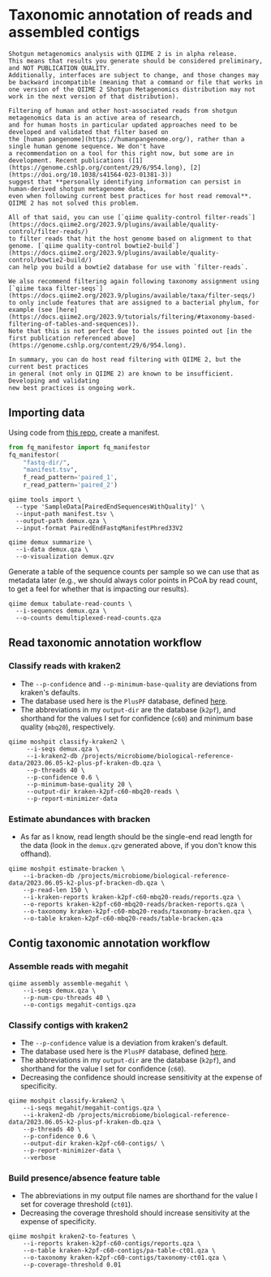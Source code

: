 # Taxonomic annotation of reads and assembled contigs

```{warning}
Shotgun metagenomics analysis with QIIME 2 is in alpha release.
This means that results you generate should be considered preliminary, and NOT PUBLICATION QUALITY.
Additionally, interfaces are subject to change, and those changes may be backward incompatible (meaning that a command or file that works in one version of the QIIME 2 Shotgun Metagenomics distribution may not work in the next version of that distribution).
```

```{warning}
Filtering of human and other host-associated reads from shotgun metagenomics data is an active area of research,
and for human hosts in particular updated approaches need to be developed and validated that filter based on
the [human pangenome](https://humanpangenome.org/), rather than a single human genome sequence. We don't have
a recommendation on a tool for this right now, but some are in development. Recent publications ([1](https://genome.cshlp.org/content/29/6/954.long), [2](https://doi.org/10.1038/s41564-023-01381-3))
suggest that **personally identifying information can persist in human-derived shotgun metagenome data,
even when following current best practices for host read removal**. QIIME 2 has not solved this problem.

All of that said, you can use [`qiime quality-control filter-reads`](https://docs.qiime2.org/2023.9/plugins/available/quality-control/filter-reads/)
to filter reads that hit the host genome based on alignment to that genome. [`qiime quality-control bowtie2-build`](https://docs.qiime2.org/2023.9/plugins/available/quality-control/bowtie2-build/)
can help you build a bowtie2 database for use with `filter-reads`.

We also recommend filtering again following taxonomy assignment using [`qiime taxa filter-seqs`](https://docs.qiime2.org/2023.9/plugins/available/taxa/filter-seqs/)
to only include features that are assigned to a bacterial phylum, for example (see [here](https://docs.qiime2.org/2023.9/tutorials/filtering/#taxonomy-based-filtering-of-tables-and-sequences)).
Note that this is not perfect due to the issues pointed out [in the first publication referenced above](https://genome.cshlp.org/content/29/6/954.long).

In summary, you can do host read filtering with QIIME 2, but the current best practices
in general (not only in QIIME 2) are known to be insufficient. Developing and validating
new best practices is ongoing work.
```

## Importing data

Using code from [this repo](https://github.com/gregcaporaso/fq-manifestor), create a manifest.
```python
from fq_manifestor import fq_manifestor
fq_manifestor(
    "fastq-dir/",
    "manifest.tsv",
    f_read_pattern='paired_1',
    r_read_pattern='paired_2')
```

```shell
qiime tools import \
  --type 'SampleData[PairedEndSequencesWithQuality]' \
  --input-path manifest.tsv \
  --output-path demux.qza \
  --input-format PairedEndFastqManifestPhred33V2
```

```shell
qiime demux summarize \
  --i-data demux.qza \
  --o-visualization demux.qzv
```

Generate a table of the sequence counts per sample so we can use that as metadata later (e.g., we should always color points in PCoA by read count, to get a feel for whether that is impacting our results).
```shell
qiime demux tabulate-read-counts \
  --i-sequences demux.qza \
  --o-counts demultiplexed-read-counts.qza
```

## Read taxonomic annotation workflow

### Classify reads with kraken2
- The `--p-confidence` and `--p-minimum-base-quality` are deviations from kraken's defaults.
- The database used here is the `PlusPF` database, defined [here](https://benlangmead.github.io/aws-indexes/k2).
- The abbreviations in my `output-dir` are the database (`k2pf`), and shorthand for the values I set for confidence (`c60`) and minimum base quality (`mbq20`), respectively.

```shell
qiime moshpit classify-kraken2 \
     --i-seqs demux.qza \
     --i-kraken2-db /projects/microbiome/biological-reference-data/2023.06.05-k2-plus-pf-kraken-db.qza \
     --p-threads 40 \
     --p-confidence 0.6 \
     --p-minimum-base-quality 20 \
     --output-dir kraken-k2pf-c60-mbq20-reads \
     --p-report-minimizer-data
```

### Estimate abundances with bracken
- As far as I know, read length should be the single-end read length for the data (look in the `demux.qzv` generated above, if you don't know this offhand).
```shell
qiime moshpit estimate-bracken \
    --i-bracken-db /projects/microbiome/biological-reference-data/2023.06.05-k2-plus-pf-bracken-db.qza \
    --p-read-len 150 \
    --i-kraken-reports kraken-k2pf-c60-mbq20-reads/reports.qza \
    --o-reports kraken-k2pf-c60-mbq20-reads/bracken-reports.qza \
    --o-taxonomy kraken-k2pf-c60-mbq20-reads/taxonomy-bracken.qza \
    --o-table kraken-k2pf-c60-mbq20-reads/table-bracken.qza
```

## Contig taxonomic annotation workflow

### Assemble reads with megahit
```shell
qiime assembly assemble-megahit \
    --i-seqs demux.qza \
    --p-num-cpu-threads 40 \
    --o-contigs megahit-contigs.qza
```

### Classify contigs with kraken2
- The `--p-confidence` value is a deviation from kraken's default.
- The database used here is the `PlusPF` database, defined [here](https://benlangmead.github.io/aws-indexes/k2).
- The abbreviations in my `output-dir` are the database (`k2pf`), and shorthand for the value I set for confidence (`c60`).
- Decreasing the confidence should increase sensitivity at the expense of specificity.
```shell
qiime moshpit classify-kraken2 \
    --i-seqs megahit/megahit-contigs.qza \
    --i-kraken2-db /projects/microbiome/biological-reference-data/2023.06.05-k2-plus-pf-kraken-db.qza \
    --p-threads 40 \
    --p-confidence 0.6 \
    --output-dir kraken-k2pf-c60-contigs/ \
    --p-report-minimizer-data \
    --verbose
```

### Build presence/absence feature table
- The abbreviations in my output file names are shorthand for the value I set for coverage threshold (`ct01`).
- Decreasing the coverage threshold should increase sensitivity at the expense of specificity.
```shell
qiime moshpit kraken2-to-features \
    --i-reports kraken-k2pf-c60-contigs/reports.qza \
    --o-table kraken-k2pf-c60-contigs/pa-table-ct01.qza \
    --o-taxonomy kraken-k2pf-c60-contigs/taxonomy-ct01.qza \
    --p-coverage-threshold 0.01
```

